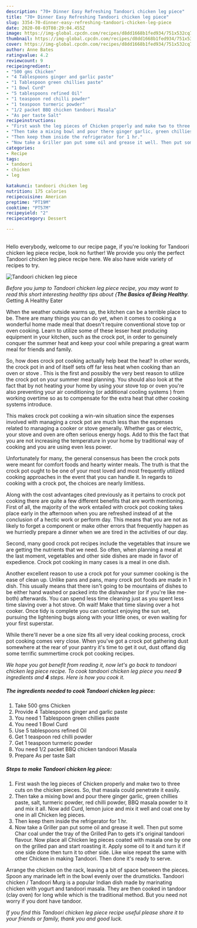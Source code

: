 ```yaml
---
description: "70+ Dinner Easy Refreshing Tandoori chicken leg piece"
title: "70+ Dinner Easy Refreshing Tandoori chicken leg piece"
slug: 3354-70-dinner-easy-refreshing-tandoori-chicken-leg-piece
date: 2020-08-03T08:29:04.455Z
image: https://img-global.cpcdn.com/recipes/d8dd1668b1fed934/751x532cq70/tandoori-chicken-leg-piece-recipe-main-photo.jpg
thumbnail: https://img-global.cpcdn.com/recipes/d8dd1668b1fed934/751x532cq70/tandoori-chicken-leg-piece-recipe-main-photo.jpg
cover: https://img-global.cpcdn.com/recipes/d8dd1668b1fed934/751x532cq70/tandoori-chicken-leg-piece-recipe-main-photo.jpg
author: Anne Bates
ratingvalue: 4.2
reviewcount: 9
recipeingredient:
- "500 gms Chicken"
- "4 Tablespoons ginger and garlic paste"
- "1 Tablespoon green chillies paste"
- "1 Bowl Curd"
- "5 tablespoons refined Oil"
- "1 teaspoon red chilli powder"
- "1 teaspoon turmeric powder"
- "1/2 packet BBQ chicken tandoori Masala"
- "As per taste Salt"
recipeinstructions:
- "First wash the leg pieces of Chicken properly and make two to three cuts on the chicken pieces. So, that masala could penetrate it easily."
- "Then take a mixing bowl and pour there ginger garlic, green chillies paste, salt, turmeric powder, red chilli powder, BBQ masala powder to it and mix it all. Now add Curd, lemon juice and mix it well and coat one by one in all Chicken leg pieces."
- "Then keep them inside the refrigerator for 1 hr."
- "Now take a Griller pan put some oil and grease it well. Then put some Char coal under the tray of the Grilled Pan to gets it&#39;s original tandoori flavour. Now place all Chicken leg pieces coated with masala one by one on the grilled pan and start roasting it. Apply some oil to it and turn it if one side done then turn it to other side. Like wise repeat the same with other Chicken in making Tandoori. Then done it&#39;s ready to serve."
categories:
- Recipe
tags:
- tandoori
- chicken
- leg

katakunci: tandoori chicken leg 
nutrition: 175 calories
recipecuisine: American
preptime: "PT19M"
cooktime: "PT57M"
recipeyield: "2"
recipecategory: Dessert

---
```

<br>
Hello everybody, welcome to our recipe page, if you're looking for Tandoori chicken leg piece recipe, look no further! We provide you only the perfect Tandoori chicken leg piece recipe here. We also have wide variety of recipes to try.
<br>


![Tandoori chicken leg piece](https://img-global.cpcdn.com/recipes/d8dd1668b1fed934/751x532cq70/tandoori-chicken-leg-piece-recipe-main-photo.jpg)

<i>Before you jump to Tandoori chicken leg piece recipe, you may want to read this short interesting healthy tips about {<strong>The Basics of Being Healthy</strong>.</i>
Getting A Healthy Eater


When the weather outside warms up, the kitchen can be a terrible place to be. There are many things you can do yet, when it comes to cooking a wonderful home made meal that doesn't require conventional stove top or oven cooking. Learn to utilize some of these lesser heat producing equipment in your kitchen, such as the crock pot, in order to genuinely conquer the summer heat and keep your cool while preparing a great warm meal for friends and family.

So, how does crock pot cooking actually help beat the heat? In other words, the crock pot in and of itself sets off far less heat when cooking than an oven or stove . This is the first and possibly the very best reason to utilize the crock pot on your summer meal planning. You should also look at the fact that by not heating your home by using your stove top or oven you're also preventing your air conditioning (or additional cooling systems ) from working overtime so as to compensate for the extra heat that other cooking systems introduce.

This makes crock pot cooking a win-win situation since the expenses involved with managing a crock pot are much less than the expenses related to managing a cooker or stove generally. Whether gas or electric, your stove and oven are often serious energy hogs. Add to this the fact that you are not increasing the temperature in your home by traditional way of cooking and you are using even less power.

Unfortunately for many, the general consensus has been the crock pots were meant for comfort foods and hearty winter meals.  The truth is that the crock pot ought to be one of your most loved and most frequently utilized cooking approaches in the event that you can handle it. In regards to cooking with a crock pot, the choices are nearly limitless.  



Along with the cost advantages cited previously as it pertains to crock pot cooking there are quite a few different benefits that are worth mentioning. First of all, the majority of the work entailed with crock pot cooking takes place early in the afternoon when you are refreshed instead of at the conclusion of a hectic work or perform day. This means that you are not as likely to forget a component or make other errors that frequently happen as we hurriedly prepare a dinner when we are tired in the activities of our day.

Second, many good crock pot recipes include the vegetables that insure we are getting the nutrients that we need. So often, when planning a meal at the last moment, vegetables and other side dishes are made in favor of expedience. Crock pot cooking in many cases is a meal in one dish.

Another excellent reason to use a crock pot for your summer cooking is the ease of clean up.  Unlike pans and pans, many crock pot foods are made in 1 dish. This usually means that there isn't going to be mountains of dishes to be either hand washed or packed into the dishwasher (or if you're like me-both) afterwards. You can spend less time cleaning just as you spent less time slaving over a hot stove. Oh wait! Make that time slaving over a hot cooker. Once tidy is complete you can contact enjoying the sun set, pursuing the lightening bugs along with your little ones, or even waiting for your first superstar.

While there'll never be a one size fits all very ideal cooking process, crock pot cooking comes very close. When you've got a crock pot gathering dust somewhere at the rear of your pantry it's time to get it out, dust offand dig some terrific summertime crock pot cooking recipes.


<i>We hope you got benefit from reading it, now let's go back to tandoori chicken leg piece recipe. To cook tandoori chicken leg piece you need <strong>9</strong> ingredients and <strong>4</strong> steps. Here is how you cook it.
</i>

##### The ingredients needed to cook Tandoori chicken leg piece:

1. Take 500 gms Chicken
1. Provide 4 Tablespoons ginger and garlic paste
1. You need 1 Tablespoon green chillies paste
1. You need 1 Bowl Curd
1. Use 5 tablespoons refined Oil
1. Get 1 teaspoon red chilli powder
1. Get 1 teaspoon turmeric powder
1. You need 1/2 packet BBQ chicken tandoori Masala
1. Prepare As per taste Salt


##### Steps to make Tandoori chicken leg piece:

1. First wash the leg pieces of Chicken properly and make two to three cuts on the chicken pieces. So, that masala could penetrate it easily.
1. Then take a mixing bowl and pour there ginger garlic, green chillies paste, salt, turmeric powder, red chilli powder, BBQ masala powder to it and mix it all. Now add Curd, lemon juice and mix it well and coat one by one in all Chicken leg pieces.
1. Then keep them inside the refrigerator for 1 hr.
1. Now take a Griller pan put some oil and grease it well. Then put some Char coal under the tray of the Grilled Pan to gets it&#39;s original tandoori flavour. Now place all Chicken leg pieces coated with masala one by one on the grilled pan and start roasting it. Apply some oil to it and turn it if one side done then turn it to other side. Like wise repeat the same with other Chicken in making Tandoori. Then done it&#39;s ready to serve.


Arrange the chicken on the rack, leaving a bit of space between the pieces. Spoon any marinade left in the bowl evenly over the drumsticks. Tandoori chicken / Tandoori Murg is a popular Indian dish made by marinating chicken with yogurt and tandoori masala. They are then cooked in tandoor (clay oven) for long while which is the traditional method. But you need not worry if you dont have tandoor. 

<i>If you find this Tandoori chicken leg piece recipe useful please share it to your friends or family, thank you and good luck.</i>
